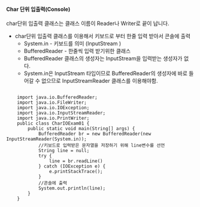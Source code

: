 #### Char 단위 입출력(Console)

char단위 입출력 클래스는 클래스 이름이 Reader나 Writer로 끝이 납니다.

- char단위 입출력 클래스를 이용해서 키보드로 부터 한줄 입력 받아서 콘솔에 출력
  - System.in - 키보드를 의미 (InputStream )
  - BufferedReader - 한줄씩 입력 받기위한 클래스
  - BufferedReader 클래스의 생성자는 InputStream을 입력받는 생성자가 없다.
  - System.in은 InputStream 타입이므로 BufferedReader의 생성자에 바로 들어갈 수 없으므로 InputStreamReader 클래스를 이용해야함.

```

    import java.io.BufferedReader;
    import java.io.FileWriter;
    import java.io.IOException;
    import java.io.InputStreamReader;
    import java.io.PrintWriter; 
    public class CharIOExam01 {
        public static void main(String[] args) {
            BufferedReader br = new BufferedReader(new InputStreamReader(System.in));
            //키보드로 입력받은 문자열을 저장하기 위해 line변수를 선언               
            String line = null;     
            try {
                line = br.readLine()
            } catch (IOException e) {
                e.printStackTrace();
            }
            //콘솔에 출력 
            System.out.println(line);
        }
    }
```
